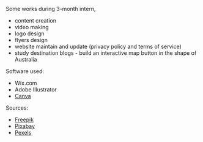 Some works during 3-month intern, 
- content creation
- video making
- logo design
- flyers design
- website maintain and update (privacy policy and terms of service)
- study destination blogs -  build an interactive map button in the shape of Australia

Software used:
- Wix.com
- Adobe Illustrator
- [Canva](https://www.canva.com/)

Sources:
- [Freepik](https://www.freepik.com/)
- [Pixabay](https://pixabay.com/)
- [Pexels](https://www.pexels.com/)
